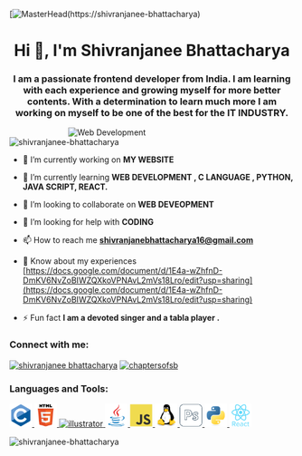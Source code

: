 [![MasterHead]([[https://www.google.com/url?sa=i&url=https%3A%2F%2Fwww.vecteezy.com%2Fvector-art%2F12720075-cloud-computing-social-media-banner-hi-tech-cloud-connection-technology-linkedin-cover-internet-business-technology-header-global-data-information-exchange-background-vector-illustration&psig=AOvVaw2QpgXQkbLb88uIajcfSy42&ust=1747319848268000&source=images&cd=vfe&opi=89978449&ved=0CBQQjRxqFwoTCICsh_CXo40DFQAAAAAdAAAAABAE](https://img.freepik.com/free-vector/futuristic-cloud-computing-circuit-board-background-cyber-communication_1017-56292.jpg)])(https://shivranjanee-bhattacharya)
<h1 align="center">Hi 👋, I'm Shivranjanee Bhattacharya</h1>
<h3 align="center">I am a passionate frontend developer from India. I am learning with each experience and growing myself for more better contents. With a determination to learn much more I am working on myself to be one of the best for the IT INDUSTRY.</h3>
<img align="right" alt="Web Development" width="400" src="https://miro.medium.com/v2/resize:fit:1400/format:webp/0*yBvA5CnEX3Sd4aod.gif"

<p align="left"> <img src="https://komarev.com/ghpvc/?username=shivranjanee-bhattacharya&label=Profile%20views&color=0e75b6&style=flat" alt="shivranjanee-bhattacharya" /> </p>

- 🔭 I’m currently working on **MY WEBSITE**

- 🌱 I’m currently learning **WEB DEVELOPMENT , C LANGUAGE , PYTHON, JAVA SCRIPT, REACT.**

- 👯 I’m looking to collaborate on **WEB DEVEOPMENT**

- 🤝 I’m looking for help with **CODING**

- 📫 How to reach me **shivranjanebhattacharya16@gmail.com**

- 📄 Know about my experiences [https://docs.google.com/document/d/1E4a-wZhfnD-DmKV6NvZoBIWZQXkoVPNAvL2mVs18Lro/edit?usp=sharing](https://docs.google.com/document/d/1E4a-wZhfnD-DmKV6NvZoBIWZQXkoVPNAvL2mVs18Lro/edit?usp=sharing)

- ⚡ Fun fact **I am a devoted singer and a tabla player .**

<h3 align="left">Connect with me:</h3>
<p align="left">
<a href="https://fb.com/shivranjanee bhattacharya" target="blank"><img align="center" src="https://raw.githubusercontent.com/rahuldkjain/github-profile-readme-generator/master/src/images/icons/Social/facebook.svg" alt="shivranjanee bhattacharya" height="30" width="40" /></a>
<a href="https://instagram.com/chaptersofsb" target="blank"><img align="center" src="https://raw.githubusercontent.com/rahuldkjain/github-profile-readme-generator/master/src/images/icons/Social/instagram.svg" alt="chaptersofsb" height="30" width="40" /></a>
</p>

<h3 align="left">Languages and Tools:</h3>
<p align="left"> <a href="https://www.cprogramming.com/" target="_blank" rel="noreferrer"> <img src="https://raw.githubusercontent.com/devicons/devicon/master/icons/c/c-original.svg" alt="c" width="40" height="40"/> </a> <a href="https://www.w3.org/html/" target="_blank" rel="noreferrer"> <img src="https://raw.githubusercontent.com/devicons/devicon/master/icons/html5/html5-original-wordmark.svg" alt="html5" width="40" height="40"/> </a> <a href="https://www.adobe.com/in/products/illustrator.html" target="_blank" rel="noreferrer"> <img src="https://www.vectorlogo.zone/logos/adobe_illustrator/adobe_illustrator-icon.svg" alt="illustrator" width="40" height="40"/> </a> <a href="https://www.java.com" target="_blank" rel="noreferrer"> <img src="https://raw.githubusercontent.com/devicons/devicon/master/icons/java/java-original.svg" alt="java" width="40" height="40"/> </a> <a href="https://developer.mozilla.org/en-US/docs/Web/JavaScript" target="_blank" rel="noreferrer"> <img src="https://raw.githubusercontent.com/devicons/devicon/master/icons/javascript/javascript-original.svg" alt="javascript" width="40" height="40"/> </a> <a href="https://www.linux.org/" target="_blank" rel="noreferrer"> <img src="https://raw.githubusercontent.com/devicons/devicon/master/icons/linux/linux-original.svg" alt="linux" width="40" height="40"/> </a> <a href="https://www.photoshop.com/en" target="_blank" rel="noreferrer"> <img src="https://raw.githubusercontent.com/devicons/devicon/master/icons/photoshop/photoshop-line.svg" alt="photoshop" width="40" height="40"/> </a> <a href="https://www.python.org" target="_blank" rel="noreferrer"> <img src="https://raw.githubusercontent.com/devicons/devicon/master/icons/python/python-original.svg" alt="python" width="40" height="40"/> </a> <a href="https://reactjs.org/" target="_blank" rel="noreferrer"> <img src="https://raw.githubusercontent.com/devicons/devicon/master/icons/react/react-original-wordmark.svg" alt="react" width="40" height="40"/> </a> </p>

<p><img align="center" src="https://github-readme-stats.vercel.app/api/top-langs?username=shivranjanee-bhattacharya&show_icons=true&locale=en&layout=compact" alt="shivranjanee-bhattacharya" /></p>
